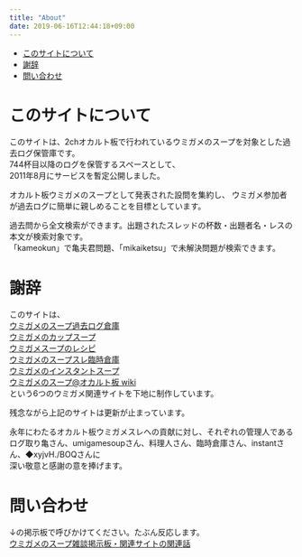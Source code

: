 ```yaml
---
title: "About"
date: 2019-06-16T12:44:18+09:00
---
```


* [このサイトについて](#s1)
* [謝辞](#s2)
* [問い合わせ](#s3)

# <div id="s1">このサイトについて</div>

このサイトは、2chオカルト板で行われているウミガメのスープを対象とした過去ログ保管庫です。  
744杯目以降のログを保管するスペースとして、  
2011年8月にサービスを暫定公開しました。

オカルト板ウミガメのスープとして発表された設問を集約し、 
ウミガメ参加者が過去ログに簡単に親しめることを目標としています。

過去問から全文検索ができます。出題されたスレッドの杯数・出題者名・レスの本文が検索対象です。  
 「kameokun」で亀夫君問題、「mikaiketsu」で未解決問題が検索できます。  

# <div id="s2">謝辞</div>

このサイトは、  
<a href="http://umigame.s17.xrea.com/">ウミガメのスープ過去ログ倉庫</a>  
<a href="http://umigamesoup.at.infoseek.sk/">ウミガメのカップスープ</a>  
<a href="http://umigamerecipe.appspot.com/occult/">ウミガメスープのレシピ</a>  
<a href="http://umigamesoup.digiweb.jp/">ウミガメのスープスレ臨時倉庫</a>  
<a href="http://instant.s191.xrea.com/">ウミガメのインスタントスープ </a>  
<a href="http://www13.atpages.jp/~umigame/pukiwikiplus/">ウミガメのスープ@オカルト板 wiki</a>    
という6つのウミガメ関連サイトを下地に制作しています。  

残念ながら上記のサイトは更新が止まっています。  

永年にわたるオカルト板ウミガメスレへの貢献に対し、それぞれの管理人である  
ログ取り亀さん、umigamesoupさん、料理人さん、臨時倉庫さん、instantさん、◆xyjvH./BOQさんに  
深い敬意と感謝の意を捧げます。

# <div id="s3">問い合わせ</div>

↓の掲示板で呼びかけてください。たぶん反応します。  
<a href="http://jbbs.livedoor.jp/bbs/read.cgi/movie/1446/1094821408/">ウミガメのスープ雑談掲示板・関連サイトの関連話</a><br>
